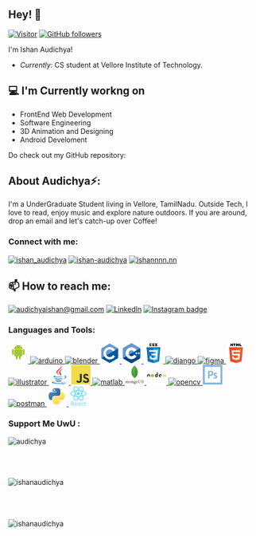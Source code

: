 
<!-- <h2 align='center'>Ishan Audichya</h2>
<p align='center'><b>UnderGrad at Vellore Institute of Technology, Vellore</b></p> -->

<h2>Hey! 👋</h2>

[![Visitor](https://visitor-badge.laobi.icu/badge?page_id=ishanaudichya.ishanaudichya)](https://github.com/ishanaudichya) [![GitHub followers](https://img.shields.io/github/followers/ishanaudichya.svg?style=social&label=Follow)](https://github.com/ishanaudichya?tab=followers)

I'm Ishan Audichya! 
- <i>Currently:</i> CS student at Vellore Institute of Technology. 

<h2>💻 I'm Currently workng on</h2>

- FrontEnd Web Development
- Software Engineering
- 3D Animation and Designing
- Android Develoment

Do check out my GitHub repository:




<h2> About Audichya⚡:</h2>

I'm a UnderGraduate Student living in Vellore, TamilNadu. Outside Tech, I love to read, enjoy music and explore nature outdoors. If you are around, drop an email and let's catch-up over Coffee!



<h3 align="left">Connect with me:</h3>
<p align="left">
<a href="https://twitter.com/ishan_audichya" target="blank"><img align="center" src="https://raw.githubusercontent.com/rahuldkjain/github-profile-readme-generator/master/src/images/icons/Social/twitter.svg" alt="ishan_audichya" height="30" width="40" /></a>
<a href="https://linkedin.com/in/ishan-audichya" target="blank"><img align="center" src="https://raw.githubusercontent.com/rahuldkjain/github-profile-readme-generator/master/src/images/icons/Social/linked-in-alt.svg" alt="ishan-audichya" height="30" width="40" /></a>
<a href="https://instagram.com/ishannnn.nn" target="blank"><img align="center" src="https://raw.githubusercontent.com/rahuldkjain/github-profile-readme-generator/master/src/images/icons/Social/instagram.svg" alt="ishannnn.nn" height="30" width="40" /></a>
</p>

<h2>📫 How to reach me:</h2>

<a href="mailto:audichyaishan@gmail.com">![audichyaishan@gmail.com](https://img.shields.io/badge/Gmail-D14836?style=for-the-badge&logo=gmail&logoColor=white)</a> 
<a href="https://www.linkedin.com/in/ishan-audichya-a929b4236/">![LinkedIn](https://img.shields.io/badge/LinkedIn-0077B5?style=for-the-badge&logo=linkedin&logoColor=white)</a>
 </a>
  <a href="https://www.instagram.com/ishannnn.nn/">
    <img src="https://img.shields.io/badge/Instagram-red?style=for-the-badge&logo=Instagram&logoColor=white" alt="Instagram badge"/>
  </a>

<h3 align="left">Languages and Tools:</h3>
<p align="left"> <a href="https://developer.android.com" target="_blank" rel="noreferrer"> <img src="https://raw.githubusercontent.com/devicons/devicon/master/icons/android/android-original-wordmark.svg" alt="android" width="40" height="40"/> </a> <a href="https://www.arduino.cc/" target="_blank" rel="noreferrer"> <img src="https://cdn.worldvectorlogo.com/logos/arduino-1.svg" alt="arduino" width="40" height="40"/> </a> <a href="https://www.blender.org/" target="_blank" rel="noreferrer"> <img src="https://download.blender.org/branding/community/blender_community_badge_white.svg" alt="blender" width="40" height="40"/> </a> <a href="https://www.cprogramming.com/" target="_blank" rel="noreferrer"> <img src="https://raw.githubusercontent.com/devicons/devicon/master/icons/c/c-original.svg" alt="c" width="40" height="40"/> </a> <a href="https://www.w3schools.com/cpp/" target="_blank" rel="noreferrer"> <img src="https://raw.githubusercontent.com/devicons/devicon/master/icons/cplusplus/cplusplus-original.svg" alt="cplusplus" width="40" height="40"/> </a> <a href="https://www.w3schools.com/css/" target="_blank" rel="noreferrer"> <img src="https://raw.githubusercontent.com/devicons/devicon/master/icons/css3/css3-original-wordmark.svg" alt="css3" width="40" height="40"/> </a> <a href="https://www.djangoproject.com/" target="_blank" rel="noreferrer"> <img src="https://cdn.worldvectorlogo.com/logos/django.svg" alt="django" width="40" height="40"/> </a> <a href="https://www.figma.com/" target="_blank" rel="noreferrer"> <img src="https://www.vectorlogo.zone/logos/figma/figma-icon.svg" alt="figma" width="40" height="40"/> </a> <a href="https://www.w3.org/html/" target="_blank" rel="noreferrer"> <img src="https://raw.githubusercontent.com/devicons/devicon/master/icons/html5/html5-original-wordmark.svg" alt="html5" width="40" height="40"/> </a> <a href="https://www.adobe.com/in/products/illustrator.html" target="_blank" rel="noreferrer"> <img src="https://www.vectorlogo.zone/logos/adobe_illustrator/adobe_illustrator-icon.svg" alt="illustrator" width="40" height="40"/> </a> <a href="https://www.java.com" target="_blank" rel="noreferrer"> <img src="https://raw.githubusercontent.com/devicons/devicon/master/icons/java/java-original.svg" alt="java" width="40" height="40"/> </a> <a href="https://developer.mozilla.org/en-US/docs/Web/JavaScript" target="_blank" rel="noreferrer"> <img src="https://raw.githubusercontent.com/devicons/devicon/master/icons/javascript/javascript-original.svg" alt="javascript" width="40" height="40"/> </a> <a href="https://www.mathworks.com/" target="_blank" rel="noreferrer"> <img src="https://upload.wikimedia.org/wikipedia/commons/2/21/Matlab_Logo.png" alt="matlab" width="40" height="40"/> </a> <a href="https://www.mongodb.com/" target="_blank" rel="noreferrer"> <img src="https://raw.githubusercontent.com/devicons/devicon/master/icons/mongodb/mongodb-original-wordmark.svg" alt="mongodb" width="40" height="40"/> </a> <a href="https://nodejs.org" target="_blank" rel="noreferrer"> <img src="https://raw.githubusercontent.com/devicons/devicon/master/icons/nodejs/nodejs-original-wordmark.svg" alt="nodejs" width="40" height="40"/> </a> <a href="https://opencv.org/" target="_blank" rel="noreferrer"> <img src="https://www.vectorlogo.zone/logos/opencv/opencv-icon.svg" alt="opencv" width="40" height="40"/> </a> <a href="https://www.photoshop.com/en" target="_blank" rel="noreferrer"> <img src="https://raw.githubusercontent.com/devicons/devicon/master/icons/photoshop/photoshop-line.svg" alt="photoshop" width="40" height="40"/> </a> <a href="https://postman.com" target="_blank" rel="noreferrer"> <img src="https://www.vectorlogo.zone/logos/getpostman/getpostman-icon.svg" alt="postman" width="40" height="40"/> </a> <a href="https://www.python.org" target="_blank" rel="noreferrer"> <img src="https://raw.githubusercontent.com/devicons/devicon/master/icons/python/python-original.svg" alt="python" width="40" height="40"/> </a> <a href="https://reactjs.org/" target="_blank" rel="noreferrer"> <img src="https://raw.githubusercontent.com/devicons/devicon/master/icons/react/react-original-wordmark.svg" alt="react" width="40" height="40"/> </a> </p>

<h3 align="left">Support Me UwU :</h3>
<p><a href="https://www.buymeacoffee.com/audichya"> <img align="left" src="https://cdn.buymeacoffee.com/buttons/v2/default-yellow.png" height="50" width="210" alt="audichya" /></a></p><br><br><br><br>

<p>&nbsp;<img align="left" src="https://github-readme-stats.vercel.app/api?username=ishanaudichya&show_icons=true&locale=en" alt="ishanaudichya" /><br><br><br>
<br>
</p>
<p><img align="center" src="https://github-readme-streak-stats.herokuapp.com/?user=ishanaudichya&" alt="ishanaudichya" /></p>


